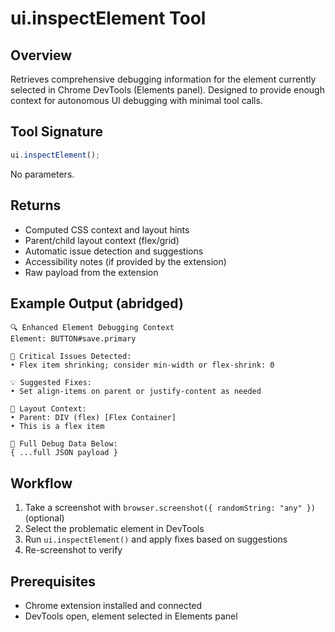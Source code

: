﻿# ui.inspectElement Tool

## Overview

Retrieves comprehensive debugging information for the element currently selected in Chrome DevTools (Elements panel). Designed to provide enough context for autonomous UI debugging with minimal tool calls.

## Tool Signature

```typescript
ui.inspectElement();
```

No parameters.

## Returns

- Computed CSS context and layout hints
- Parent/child layout context (flex/grid)
- Automatic issue detection and suggestions
- Accessibility notes (if provided by the extension)
- Raw payload from the extension

## Example Output (abridged)

```
🔍 Enhanced Element Debugging Context
Element: BUTTON#save.primary

🚨 Critical Issues Detected:
• Flex item shrinking; consider min-width or flex-shrink: 0

💡 Suggested Fixes:
• Set align-items on parent or justify-content as needed

📐 Layout Context:
• Parent: DIV (flex) [Flex Container]
• This is a flex item

📄 Full Debug Data Below:
{ ...full JSON payload }
```

## Workflow

1. Take a screenshot with `browser.screenshot({ randomString: "any" })` (optional)
2. Select the problematic element in DevTools
3. Run `ui.inspectElement()` and apply fixes based on suggestions
4. Re-screenshot to verify

## Prerequisites

- Chrome extension installed and connected
- DevTools open, element selected in Elements panel

